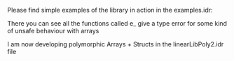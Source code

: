 Please find simple examples of the library in action in the examples.idr:

There you can see all the functions called e_ give a type error for some kind of unsafe behaviour with arrays

I am now developing polymorphic Arrays + Structs in the linearLibPoly2.idr file
